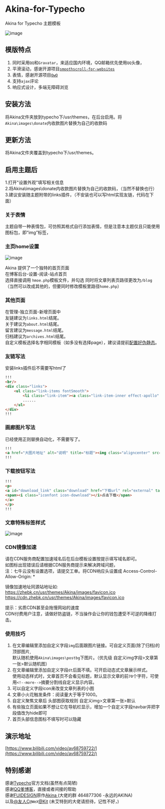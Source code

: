 # Akina-for-Typecho
Akina for Typecho 主题模板

![image](https://github.com/Zisbusy/Akina-for-Typecho/blob/master/Akina-img/Akina.jpg)

## 模版特点

1. 同时采用`QQ`和`Gravatar`，来适应国内环境，QQ邮箱优先使用`QQ`头像，
2. 平滑滚动，感谢开源项目[`smoothscroll-for-websites`](https://github.com/gblazex/smoothscroll-for-websites)
3. 表情，感谢开源项目[`OwO`](https://github.com/DIYgod/OwO)
4. 支持`ajax`评论
5. 响应式设计，多端无障碍浏览

## 安装方法

将Akina文件夹放到typecho下/usr/themes，在后台启用。将`Akina\images\donate`内收款图片替换为自己的收款码

## 更新方法

将Akina文件夹覆盖到typecho下/usr/themes。

## 启用主题后

1.打开"设置外观"填写相关信息   
2.将Akina\images\donate内收款图片替换为自己的收款码，（当然不替换也行）   
3.建议安装随主题附带的links插件，（不安装也可以写html实现友链，代码在下面）   

### 关于表情

主题自带一种表情包，可仿照其格式自行添加表情，但是注意本主题仅且只能使用图标包，即“img”标签，

### 主页home设置

![image](https://github.com/Zisbusy/Akina-for-Typecho/blob/master/Akina-img/Akina-home.png)

Akina 提供了一个独特的首页页面  
在博客后台-设置-阅读-站点首页  
选择直接调用 `hmoe.php`模板文件，并勾选 同时将文章列表页路径更改为`/blog`（当然可以改成其他的，但要同时修改模板里路径`home.php`）  

### 其他页面

在管理-独立页面-新增页面中  
友链建议为`links.html`结尾。  
关于建议为`about.html`结尾。  
留言建议为`message.html`结尾。  
归档建议为`archives.html`结尾。  
自定义模板选择名字相同模板（如多没有选择page），建议请提前[配置好伪静态](https://www.typechodev.com/theme/478.html)。

### 友链写法
安装links插件后不需要写html了
```html
!!!
<br/>
<div class="links">
    <ul class="link-items fontSmooth">
        <li class="link-item"><a class="link-item-inner effect-apollo" href="http://zhebk.cn/" title="我们，渺小到不可一世。" target="_blank" ><span class="sitename">纸盒博客</span><div class="linkdes">我们，渺小到不可一世。</div></a></li>
        ......
    </ul>
</div>
!!!
```

### 画廊图片写法
已经使用正则替换自动化，不需要写了。
```html
!!!
<a href="大图片地址" alt="说明" title="标题"><img class="aligncenter" src="小图片地址" alt="说明"></a>
!!!
```

### 下载按钮写法

```html
!!!
<p>
<a id="download_link" class="download" href="下载url" rel="external" target="_blank" title="下载地址">  
<span><i class="iconfont icon-download"></i>点击下载</span>
</a>
</p>
!!!
```

### 文章特殊标签样式

![image](https://github.com/Zisbusy/Akina-for-Typecho/blob/master/Akina-img/h2-h5.jpg)

### CDN镜像加速

请在CDN服务商配置加速域名后在后台模板设置按提示填写域名即可。    
如图标出现错误后请根据CDN服务商提示来解决跨域问题，    
注：七牛云没有设置选项，请提交工单。将CDN响应头设置成 Access-Control-Allow-Origin: *    

镜像加速地址同源站地址如:    
https://zhebk.cn/usr/themes/Akina/images/favicon.ico    
https://cdn.zhebk.cn/usr/themes/Akina/images/favicon.ico    

提示：劣质CDN甚至会拖慢网站的速度    
CDN付费用户注意，请做好防盗链，不当操作会让你的钱包遭受不可逆的降维打击。    

### 使用技巧

1. 在文章编辑里添加自定义字段` img `后面跟图片链接。可自定义页面(除了归档)的顶部图片,  
默认随机使用`Akina\images\postbg`下图片。（优先级 自定义img字段>文章第一张>默认随机图）  
2. 在文章编辑里添加自定义字段` dt `后面不填。可开启动态式文章展示样式。  
使用动态样式时，文章首页不会看见标题，默认显示文章的前`70`个字符，可使用`<!--more-->`摘要分割线自定义显示内容。  
3. 可以自定义字段icon来改变文章列表的小图
4. 文章小火花触发条件：阅读量大于等于1000。
5. 自定义聚焦文章后 头部图获取规则 自定义img>文章第一张>默认
6. 有些独立页面如果不想让它在导航栏显示，增加一个自定义字段navbar并把字段值改为hide即可
7. 首页头部信息图标不填写时可以隐藏

## 演示地址

[https://www.bilibili.com/video/av68759722/](https://www.bilibili.com/video/av68759722/)

## 特别感谢

感谢[Typecho](http://docs.typecho.org/doku.php)官方文档(虽然有点简陋)  
感谢[QQ爹博客](https://qqdie.com/)，直接或者间接的帮助  
感谢[FUIDESIGN](http://fui.im/)原作[Akina ](https://github.com/Xoin-Yang/Akina)(大佬的群 464877306 -永远的AKINA)  
以及[@友人C](https://www.ihewro.com/)`@WeX`[@Kit](http://www.aihack.cn/) (未艾特到的大佬请担待，记性不好，)  

